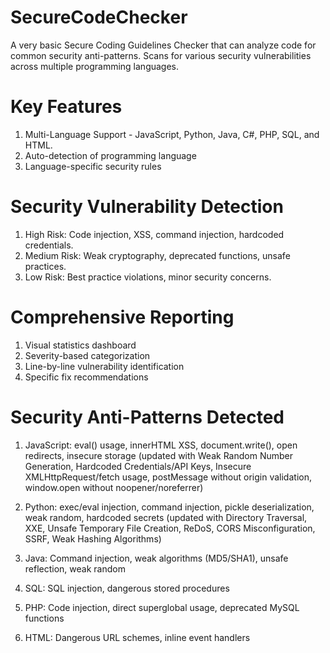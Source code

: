 # SecureCodeChecker
A very basic Secure Coding Guidelines Checker that can analyze code for common security anti-patterns. Scans for various security vulnerabilities across multiple programming languages. 

# Key Features
1. Multi-Language Support - JavaScript, Python, Java, C#, PHP, SQL, and HTML.
2. Auto-detection of programming language
3. Language-specific security rules

# Security Vulnerability Detection
1. High Risk: Code injection, XSS, command injection, hardcoded credentials.
2. Medium Risk: Weak cryptography, deprecated functions, unsafe practices.
3. Low Risk: Best practice violations, minor security concerns.

# Comprehensive Reporting 
1. Visual statistics dashboard
2. Severity-based categorization
3. Line-by-line vulnerability identification
4. Specific fix recommendations

# Security Anti-Patterns Detected
1. JavaScript: eval() usage, innerHTML XSS, document.write(), open redirects, insecure storage (updated with Weak Random Number Generation, Hardcoded Credentials/API Keys, Insecure XMLHttpRequest/fetch usage, postMessage without origin validation, window.open without noopener/noreferrer)
   
2. Python: exec/eval injection, command injection, pickle deserialization, weak random, hardcoded secrets (updated with Directory Traversal, XXE, Unsafe Temporary File Creation, ReDoS, CORS Misconfiguration, SSRF, Weak Hashing Algorithms)
   
3. Java: Command injection, weak algorithms (MD5/SHA1), unsafe reflection, weak random
   
4. SQL: SQL injection, dangerous stored procedures
   
5. PHP: Code injection, direct superglobal usage, deprecated MySQL functions
    
6. HTML: Dangerous URL schemes, inline event handlers


